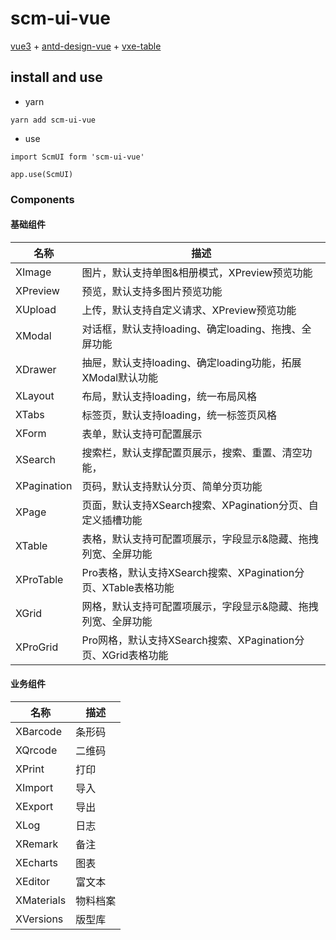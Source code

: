 # scm-ui-vue

[vue3](https://v3.cn.vuejs.org/) + [antd-design-vue](https://www.antdv.com/docs/vue/introduce-cn) + [vxe-table](https://vxetable.cn/v4/#/table/start/install)

## install and use

- yarn

```yarn
yarn add scm-ui-vue
```

- use

```yarn
import ScmUI form 'scm-ui-vue'

app.use(ScmUI)
```

### Components

#### 基础组件

| 名称 | 描述 |
| --- | --- |
| XImage | 图片，默认支持单图&相册模式，XPreview预览功能 |
| XPreview | 预览，默认支持多图片预览功能 |
| XUpload | 上传，默认支持自定义请求、XPreview预览功能 |
| XModal | 对话框，默认支持loading、确定loading、拖拽、全屏功能 |
| XDrawer | 抽屉，默认支持loading、确定loading功能，拓展XModal默认功能 |
| XLayout | 布局，默认支持loading，统一布局风格 |
| XTabs | 标签页，默认支持loading，统一标签页风格 |
| XForm | 表单，默认支持可配置展示 |
| XSearch | 搜索栏，默认支撑配置页展示，搜索、重置、清空功能， |
| XPagination | 页码，默认支持默认分页、简单分页功能 |
| XPage | 页面，默认支持XSearch搜索、XPagination分页、自定义插槽功能 |
| XTable | 表格，默认支持可配置项展示，字段显示&隐藏、拖拽列宽、全屏功能 |
| XProTable | Pro表格，默认支持XSearch搜索、XPagination分页、XTable表格功能 |
| XGrid | 网格，默认支持可配置项展示，字段显示&隐藏、拖拽列宽、全屏功能 |
| XProGrid | Pro网格，默认支持XSearch搜索、XPagination分页、XGrid表格功能 |

#### 业务组件

| 名称 | 描述 |
| --- | --- |
| XBarcode | 条形码 |
| XQrcode | 二维码 |
| XPrint | 打印 |
| XImport | 导入 |
| XExport | 导出 |
| XLog | 日志 |
| XRemark | 备注 |
| XEcharts | 图表 |
| XEditor | 富文本 |
| XMaterials | 物料档案 |
| XVersions | 版型库 |
